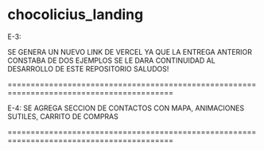 # chocolicius_landing


E-3:

SE GENERA UN NUEVO LINK DE VERCEL YA QUE LA ENTREGA ANTERIOR CONSTABA DE DOS EJEMPLOS
SE LE DARA CONTINUIDAD AL DESARROLLO DE ESTE REPOSITORIO
SALUDOS!

==========================================================================================

E-4:
SE AGREGA SECCION DE CONTACTOS CON MAPA, ANIMACIONES SUTILES, CARRITO DE COMPRAS


==========================================================================================